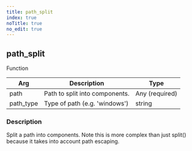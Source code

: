 ```yaml
---
title: path_split
index: true
noTitle: true
no_edit: true
---
```




<div class="vql_item"></div>


## path_split
<span class='vql_type pull-right page-header'>Function</span>



<div class="vqlargs"></div>

Arg | Description | Type
----|-------------|-----
path|Path to split into components.|Any (required)
path_type|Type of path (e.g. 'windows')|string

### Description

Split a path into components. Note this is more complex than just split() because it takes into account path escaping.

